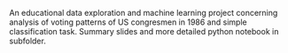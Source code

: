 An educational data exploration and machine learning project concerning analysis of voting patterns of US congresmen in 1986 and simple classification task. Summary slides and more detailed python notebook  in subfolder. 
